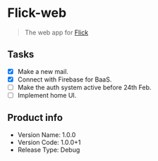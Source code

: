 # Flick-web
> The web app for [Flick]()

## Tasks  
- [x] Make a new mail.
- [x] Connect with Firebase for BaaS.
- [ ] Make the auth system active before 24th Feb.
- [ ] Implement home UI.

## Product info
- Version Name: 1.0.0
- Version Code: 1.0.0+1
- Release Type: Debug
